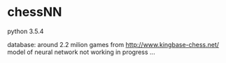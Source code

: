 # chessNN
python 3.5.4

database: around 2.2 milion games from http://www.kingbase-chess.net/
model of neural network not working
in progress ...
